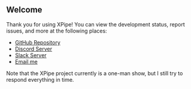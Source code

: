 ## Welcome

Thank you for using XPipe!
You can view the development status, report issues, and more at the following places:

- [GitHub Repository](https://github.com/xpipe-io/xpipe/)
- [Discord Server](https://discord.gg/8y89vS8cRb)
- [Slack Server](https://join.slack.com/t/XPipe/shared_invite/zt-1awjq0t5j-5i4UjNJfNe1VN4b_auu6Cg)
- [Email me](mailto://crschnick@xpipe.io)

Note that the XPipe project currently is a one-man show, but I still try to respond everything in time.
